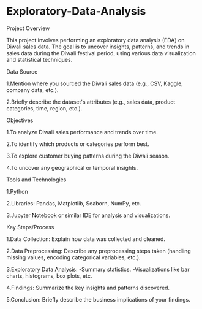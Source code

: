 # Exploratory-Data-Analysis

Project Overview

This project involves performing an exploratory data analysis (EDA) on Diwali sales data. The goal is to uncover insights, patterns, and trends in sales data during the Diwali festival period, using various data visualization and statistical techniques.

Data Source

1.Mention where you sourced the Diwali sales data (e.g., CSV, Kaggle, company data, etc.).

2.Briefly describe the dataset's attributes (e.g., sales data, product categories, time, region, etc.).

Objectives

1.To analyze Diwali sales performance and trends over time.

2.To identify which products or categories perform best.

3.To explore customer buying patterns during the Diwali season.

4.To uncover any geographical or temporal insights.

Tools and Technologies

1.Python

2.Libraries: Pandas, Matplotlib, Seaborn, NumPy, etc.

3.Jupyter Notebook or similar IDE for analysis and visualizations.


Key Steps/Process


1.Data Collection: Explain how data was collected and cleaned.

2.Data Preprocessing: Describe any preprocessing steps taken (handling missing values, encoding categorical variables, etc.).

3.Exploratory Data Analysis:
   -Summary statistics.
   -Visualizations like bar charts, histograms, box plots, etc.
   
4.Findings: Summarize the key insights and patterns discovered.

5.Conclusion: Briefly describe the business implications of your findings.

